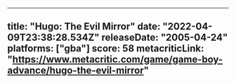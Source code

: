 
---
title: "Hugo: The Evil Mirror"
date: "2022-04-09T23:38:28.534Z"
releaseDate: "2005-04-24"
platforms: ["gba"]
score: 58
metacriticLink: "https://www.metacritic.com/game/game-boy-advance/hugo-the-evil-mirror"
---
